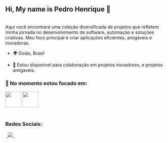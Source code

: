 ## Hi, My name is Pedro Henrique 👋
<br>
Aqui você encontrará uma coleção diversificada de projetos que refletem minha jornada no desenvolvimento de software, automação e soluções criativas. Meu foco principal é criar aplicações eficientes, amigáveis e inovadoras.

- 🌍 Goiás, Brasil

- 🤝 Estou disponivel para colaboração em projetos inovadores, e projetos amigaveis.

### 🧠 No momento estou focado em:

<div>
  <img width="50" height="50" src="https://cdn.jsdelivr.net/gh/devicons/devicon@latest/icons/java/java-original-wordmark.svg" />        
  <img width="50" height="50" src="https://cdn.jsdelivr.net/gh/devicons/devicon@latest/icons/python/python-original.svg" />        
</div>&nbsp;

### Redes Sociais:
&nbsp;<a href="https://www.instagram.com/phsales_/">
  <img src="https://img.shields.io/badge/Instagram-%23E4405F.svg?style=for-the-badge&logo=Instagram&logoColor=white">
</a>&nbsp;
